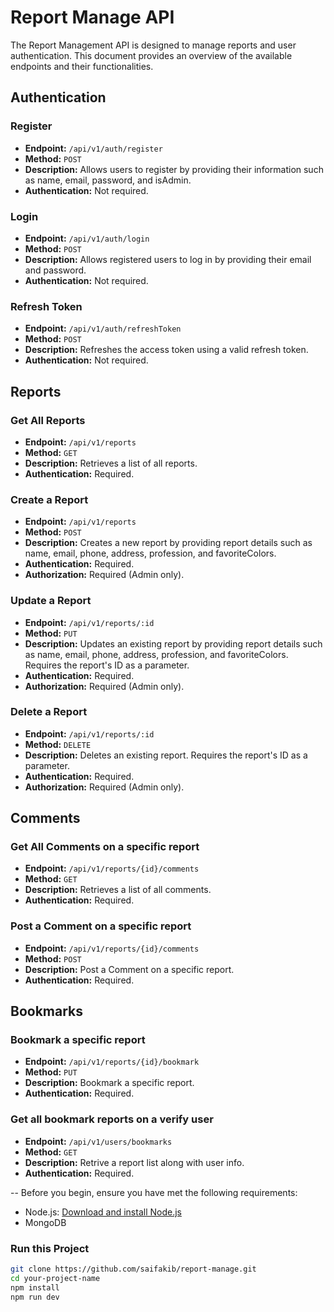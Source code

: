 # Report Manage API

The Report Management API is designed to manage reports and user authentication. This document provides an overview of the available endpoints and their functionalities.

## Authentication

### Register

- **Endpoint:** `/api/v1/auth/register`
- **Method:** `POST`
- **Description:** Allows users to register by providing their information such as name, email, password, and isAdmin.
- **Authentication:** Not required.

### Login

- **Endpoint:** `/api/v1/auth/login`
- **Method:** `POST`
- **Description:** Allows registered users to log in by providing their email and password.
- **Authentication:** Not required.

### Refresh Token

- **Endpoint:** `/api/v1/auth/refreshToken`
- **Method:** `POST`
- **Description:** Refreshes the access token using a valid refresh token.
- **Authentication:** Not required.

## Reports

### Get All Reports

- **Endpoint:** `/api/v1/reports`
- **Method:** `GET`
- **Description:** Retrieves a list of all reports.
- **Authentication:** Required.

### Create a Report

- **Endpoint:** `/api/v1/reports`
- **Method:** `POST`
- **Description:** Creates a new report by providing report details such as name, email, phone, address, profession, and favoriteColors.
- **Authentication:** Required.
- **Authorization:** Required (Admin only).

### Update a Report

- **Endpoint:** `/api/v1/reports/:id`
- **Method:** `PUT`
- **Description:** Updates an existing report by providing report details such as name, email, phone, address, profession, and favoriteColors. Requires the report's ID as a parameter.
- **Authentication:** Required.
- **Authorization:** Required (Admin only).

### Delete a Report

- **Endpoint:** `/api/v1/reports/:id`
- **Method:** `DELETE`
- **Description:** Deletes an existing report. Requires the report's ID as a parameter.
- **Authentication:** Required.
- **Authorization:** Required (Admin only).

## Comments

### Get All Comments on a specific report

- **Endpoint:** `/api/v1/reports/{id}/comments`
- **Method:** `GET`
- **Description:** Retrieves a list of all comments.
- **Authentication:** Required.

### Post a Comment on a specific report

- **Endpoint:** `/api/v1/reports/{id}/comments`
- **Method:** `POST`
- **Description:** Post a Comment on a specific report.
- **Authentication:** Required.


## Bookmarks

### Bookmark a specific report

- **Endpoint:** `/api/v1/reports/{id}/bookmark`
- **Method:** `PUT`
- **Description:** Bookmark a specific report.
- **Authentication:** Required.

### Get all bookmark reports on a verify user

- **Endpoint:** `/api/v1/users/bookmarks`
- **Method:** `GET`
- **Description:** Retrive a report list along with user info.
- **Authentication:** Required.

--
Before you begin, ensure you have met the following requirements:

- Node.js: [Download and install Node.js](https://nodejs.org/)
- MongoDB

### Run this Project
   ```bash
   git clone https://github.com/saifakib/report-manage.git
   cd your-project-name
   npm install
   npm run dev
   ```



